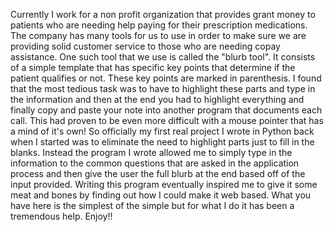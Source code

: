 Currently I work for a non profit organization that provides grant money to patients who are needing help paying for their prescription medications.  The company has many tools for us to use in order to make sure we are providing solid customer service to those who are needing copay assistance.  One such tool that we use is called the "blurb tool".  It consists of a simple template that has specific key points that determine if the patient qualifies or not.  These key points are marked in parenthesis.  I found that the most tedious task was to have to highlight these parts and type in the information and then at the end you had to highlight everything and finally copy and paste your note into another program that documents each call.  This had proven to be even more difficult with a mouse pointer that has a mind of it's own!  So officially my first real project I wrote in Python back when I started was to eliminate the need to highlight parts just to fill in the blanks.  Instead the program I wrote allowed me to simply type in the information to the common questions that are asked in the application process and then give the user the full blurb at the end based off of the input provided.  Writing this program eventually inspired me to give it some meat and bones by finding out how I could make it web based.  What you have here is the simplest of the simple but for what I do it has been a tremendous help.  Enjoy!!

